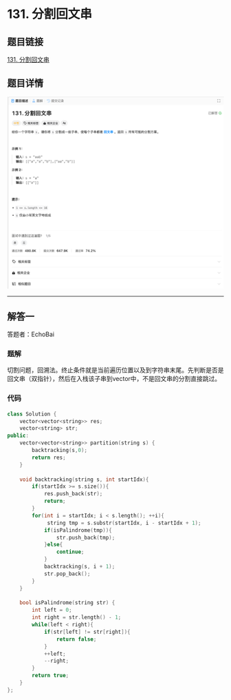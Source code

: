 # 131. 分割回文串
## 题目链接  
[131. 分割回文串](https://leetcode.cn/problems/palindrome-partitioning/)
## 题目详情
![题目图片](Img/131.png)

***
## 解答一
答题者：EchoBai

### 题解
切割问题，回溯法。终止条件就是当前遍历位置以及到字符串末尾。先判断是否是回文串（双指针），然后在入栈该子串到vector中，不是回文串的分割直接跳过。

### 代码
``` cpp
class Solution {
    vector<vector<string>> res;
    vector<string> str;
public:
    vector<vector<string>> partition(string s) {
        backtracking(s,0);
        return res;
    }

    void backtracking(string s, int startIdx){
        if(startIdx >= s.size()){
            res.push_back(str);
            return;
        }
        for(int i = startIdx; i < s.length(); ++i){
             string tmp = s.substr(startIdx, i - startIdx + 1);
            if(isPalindrome(tmp)){
                str.push_back(tmp);
            }else{
                continue;
            }
            backtracking(s, i + 1);
            str.pop_back();
        }
    }

    bool isPalindrome(string str) {
        int left = 0;
        int right = str.length() - 1;
        while(left < right){
            if(str[left] != str[right]){
                return false;
            }
            ++left;
            --right;
        }
        return true;
    }
};
```
